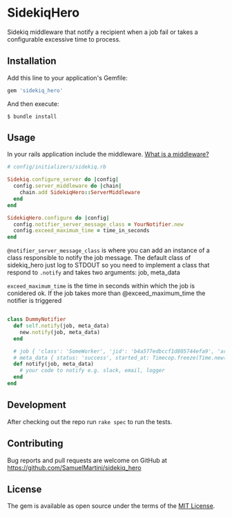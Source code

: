 # SidekiqHero

Sidekiq middleware that notify a recipient when a job fail or takes a configurable excessive time to process.
## Installation

Add this line to your application's Gemfile:

```ruby
gem 'sidekiq_hero'
```

And then execute:

    $ bundle install


## Usage

In your rails application include the middleware. [What is a middleware?](https://github.com/mperham/sidekiq/wiki/Middleware)

```ruby
# config/initializers/sidekiq.rb

Sidekiq.configure_server do |config|
  config.server_middleware do |chain|
    chain.add SidekiqHero::ServerMiddleware
  end
end

SidekiqHero.configure do |config|
  config.notifier_server_message_class = YourNotifier.new
  config.exceed_maximum_time = time_in_seconds
end
```
`@notifier_server_message_class` is where you can add an instance of a class responsible to notify the job message.
The default class of sidekiq_hero just log to STDOUT so you need to implement a class that respond to `.notify`
and takes two arguments: job, meta_data

`exceed_maximum_time` is the time in seconds within which the job is conidered ok. If the job takes more than @exceed_maximum_time the notifier is triggered

```ruby

class DummyNotifier
  def self.notify(job, meta_data)
    new.notify(job, meta_data)
  end

  # job { 'class': 'SomeWorker', 'jid': 'b4a577edbccf1d805744efa9', 'args': [1, 'arg', true], 'created_at': 123_456_789_0, 'enqueued_at': 123_456_789_0 }
  # meta_data { status: 'success', started_at: Timecop.freeze(Time.new(2019, 1, 1, 10, 0, 0).utc), ended_at: Time.new(2019, 1, 1, 10, 0, 1).utc, total_time: 1 }
  def notify(job, meta_data)
    # your code to notify e.g. slack, email, logger
  end
end
```

    
## Development

After checking out the repo run `rake spec` to run the tests.

## Contributing

Bug reports and pull requests are welcome on GitHub at https://github.com/SamuelMartini/sidekiq_hero

## License

The gem is available as open source under the terms of the [MIT License](https://opensource.org/licenses/MIT).

